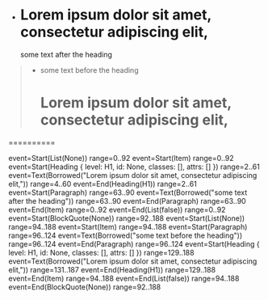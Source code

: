 - # Lorem ipsum dolor sit amet, consectetur adipiscing elit,
  some text after the heading

> - some text before the heading
>   # Lorem ipsum dolor sit amet, consectetur adipiscing elit,

==========

event=Start(List(None)) range=0..92
event=Start(Item) range=0..92
event=Start(Heading { level: H1, id: None, classes: [], attrs: [] }) range=2..61
event=Text(Borrowed("Lorem ipsum dolor sit amet, consectetur adipiscing elit,")) range=4..60
event=End(Heading(H1)) range=2..61
event=Start(Paragraph) range=63..90
event=Text(Borrowed("some text after the heading")) range=63..90
event=End(Paragraph) range=63..90
event=End(Item) range=0..92
event=End(List(false)) range=0..92
event=Start(BlockQuote(None)) range=92..188
event=Start(List(None)) range=94..188
event=Start(Item) range=94..188
event=Start(Paragraph) range=96..124
event=Text(Borrowed("some text before the heading")) range=96..124
event=End(Paragraph) range=96..124
event=Start(Heading { level: H1, id: None, classes: [], attrs: [] }) range=129..188
event=Text(Borrowed("Lorem ipsum dolor sit amet, consectetur adipiscing elit,")) range=131..187
event=End(Heading(H1)) range=129..188
event=End(Item) range=94..188
event=End(List(false)) range=94..188
event=End(BlockQuote(None)) range=92..188
